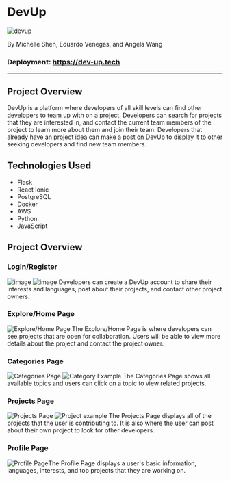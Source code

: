 # DevUp
![devup](https://user-images.githubusercontent.com/74735037/129316871-f9dc82d2-dd5e-493d-bb8e-06500c2bee33.png)

By Michelle Shen, Eduardo Venegas, and Angela Wang

### Deployment: https://dev-up.tech
-----------------------------

## Project Overview
DevUp is a platform where developers of all skill levels can find other developers to team up with on a project. Developers can search for projects that they are interested in, and contact the current team members of the project to learn more about them and join their team. Developers that already have an project idea can make a post on DevUp to display it to other seeking developers and find new team members.

## Technologies Used
- Flask
- React Ionic
- PostgreSQL
- Docker
- AWS
- Python
- JavaScript

## Project Overview
### Login/Register
![image](https://user-images.githubusercontent.com/74735037/129318143-f7a9b079-90bc-41e5-8aa4-c6f4f76db48c.png)
![image](https://user-images.githubusercontent.com/74735037/129318198-f6763547-4745-4fbe-be49-dee9a9105b1d.png)
Developers can create a DevUp account to share their interests and languages, post about their projects, and contact other project owners.

### Explore/Home Page
![Explore/Home Page](https://user-images.githubusercontent.com/74735037/129460432-6744aaf1-aec5-4645-ba84-bd33ce229bdd.png)
The Explore/Home Page is where developers can see projects that are open for collaboration. Users will be able to view more details about the project and contact the project owner.

### Categories Page
![Categories Page](https://user-images.githubusercontent.com/74735037/129460447-323cd625-fa1f-49d1-919f-fd3c46f7e302.png)
![Category Example](https://user-images.githubusercontent.com/74735037/129461644-23bef6a2-6656-4769-bbe4-38a81b419d89.png)
The Categories Page shows all available topics and users can click on a topic to view related projects.

### Projects Page
![Projects Page](https://user-images.githubusercontent.com/74735037/129464603-7b70f2f4-2e11-49cf-bf95-a0138f8143ea.png)
![Project example](https://user-images.githubusercontent.com/74735037/129464596-38fe0434-7f54-4ba9-a5a4-f728f71dd63e.png)
The Projects Page displays all of the projects that the user is contributing to. It is also where the user can post about their own project to look for other developers.


### Profile Page
![Profile Page](https://user-images.githubusercontent.com/74735037/129464999-b1730a11-8626-4508-b7fc-f15bf7808e47.png)The Profile Page displays a user's basic information, languages, interests, and top projects that they are working on. 
